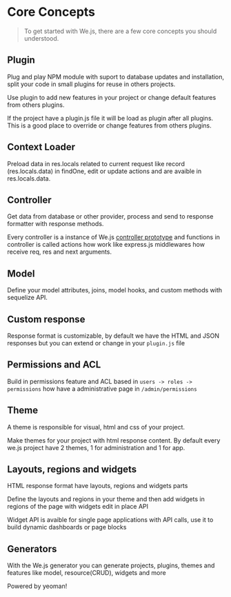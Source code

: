 # Core Concepts

> To get started with We.js, there are a few core concepts you should understood.

## Plugin

Plug and play NPM module with suport to database updates and installation, split your code in small plugins for reuse in others projects.

Use plugin to add new features in your project or change default features from others plugins.

If the project have a plugin.js file it will be load as plugin after all plugins. This is a good place to override or change features from others plugins.

## Context Loader

Preload data in res.locals related to current request like record (res.locals.data) in findOne, edit or update actions and are avaible in res.locals.data.

## Controller

Get data from database or other provider, process and send to response formatter with response methods.

Every controller is a instance of We.js [controller prototype](https://github.com/wejs/we-core/blob/master/lib/class/Controller.js) and functions in controller is called actions how work like express.js middlewares how receive req, res and next arguments.

## Model

Define your model attributes, joins, model hooks, and custom methods with sequelize API.

## Custom response

Response format is customizable, by default we have the HTML and JSON responses but you can extend or change in your `plugin.js` file

## Permissions and ACL

Build in permissions feature and ACL based in `users -> roles -> permissions` how have a administrative page in `/admin/permissions`

## Theme

A theme is responsible for visual, html and css of your project.

Make themes for your project with html response content. By default every we.js project have 2 themes, 1 for administration and 1 for app.

## Layouts, regions and widgets

HTML response format have layouts, regions and widgets parts

Define the layouts and regions in your theme and then add widgets in regions of the page with widgets edit in place API

Widget API is avaible for single page applications with API calls, use it to build dynamic dashboards or page blocks

## Generators

With the We.js generator you can generate projects, plugins, themes and features like model, resource(CRUD), widgets and more

Powered by yeoman!
